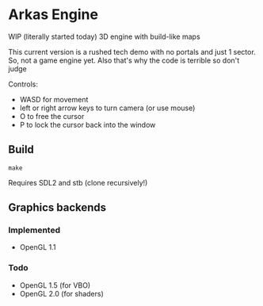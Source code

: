# Arkas Engine
WIP (literally started today) 3D engine with build-like maps

This current version is a rushed tech demo with no portals and just 1 sector. So,
not a game engine yet. Also that's why the code is terrible so don't judge

Controls:
- WASD for movement
- left or right arrow keys to turn camera (or use mouse)
- O to free the cursor
- P to lock the cursor back into the window

## Build
```
make
```
Requires SDL2 and stb (clone recursively!)

## Graphics backends
### Implemented
- OpenGL 1.1

### Todo
- OpenGL 1.5 (for VBO)
- OpenGL 2.0 (for shaders)
